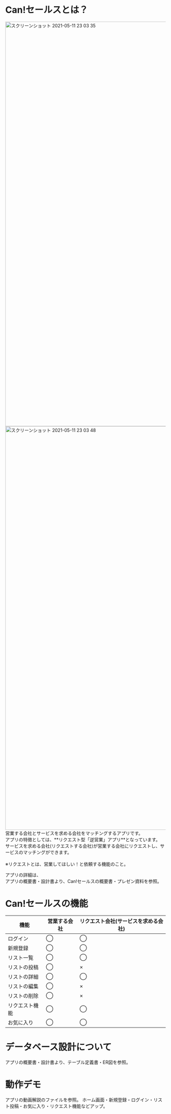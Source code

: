 # Can!セールスとは？
<img width="1272" alt="スクリーンショット 2021-05-11 23 03 35" src="https://user-images.githubusercontent.com/64408070/117829072-5e882880-b2ad-11eb-8ace-d1f8ef2f183a.png">
<img width="1269" alt="スクリーンショット 2021-05-11 23 03 48" src="https://user-images.githubusercontent.com/64408070/117829215-82e40500-b2ad-11eb-9e1b-b0126e52341a.png">
営業する会社とサービスを求める会社をマッチングするアプリです。<br>
アプリの特徴としては、**リクエスト型「逆営業」アプリ**となっています。<br>
サービスを求める会社(リクエストする会社)が営業する会社にリクエストし、サービスのマッチングができます。<br>
<br>
※リクエストとは、営業してほしい！と依頼する機能のこと。

アプリの詳細は、<br>
アプリの概要書・設計書より、Can!セールスの概要書・プレゼン資料を参照。

# Can!セールスの機能
|  機能  |  営業する会社  |  リクエスト会社(サービスを求める会社)  |
| ---- | ---- | ---- |
|  ログイン  |  ◯  |  ◯  |
|  新規登録  |  ◯  |  ◯  |
|  リスト一覧  |  ◯ |  ◯  |
|  リストの投稿  |  ◯  |  ×  |
|  リストの詳細  |  ◯  |  ◯  |
|  リストの編集  |  ◯  |  ×  |
|  リストの削除  |  ◯  |  ×  |
|  リクエスト機能  |  ◯  |  ◯  |
|  お気に入り  |  ◯  |  ◯  |

# データベース設計について
アプリの概要書・設計書より、テーブル定義書・ER図を参照。

# 動作デモ
アプリの動画解説のファイルを参照。
ホーム画面・新規登録・ログイン・リスト投稿・お気に入り・リクエスト機能などアップ。





